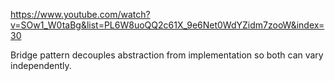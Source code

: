 https://www.youtube.com/watch?v=SOw1_W0taBg&list=PL6W8uoQQ2c61X_9e6Net0WdYZidm7zooW&index=30

Bridge pattern decouples abstraction from implementation so both can vary independently.

